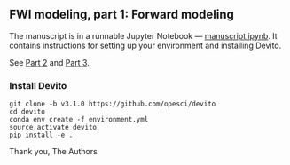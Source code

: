 ## FWI modeling, part 1: Forward modeling

The manuscript is in a runnable Jupyter Notebook — [manuscript.ipynb](notebooks/manuscript.ipynb). It contains instructions for setting up your environment and installing Devito.

See [Part 2](https://github.com/seg/tutorials-2018/blob/master/1801_FWI_Adjoint_modeling/notebook/Notebook.ipynb) and [Part 3](https://github.com/seg/tutorials-2018/blob/master/1802_FWI_Inversion/Notebook/Manuscript.ipynb).

### Install Devito

    git clone -b v3.1.0 https://github.com/opesci/devito
    cd devito
    conda env create -f environment.yml
    source activate devito
    pip install -e .

Thank you,
The Authors
